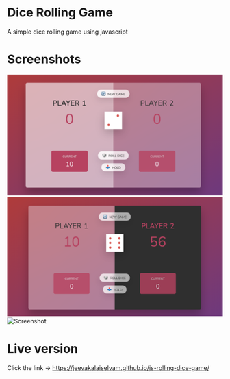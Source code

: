 # Dice Rolling Game

A simple dice rolling game using javascript

# Screenshots

![Screenshot](screens/screen1.png)
![Screenshot](screens/screen2.png)
![Screenshot](screens/screen3.png)

# Live version

Click the link -> https://jeevakalaiselvam.github.io/js-rolling-dice-game/

